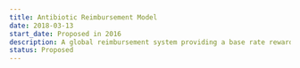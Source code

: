```yaml
---
title: Antibiotic Reimbursement Model
date: 2018-03-13
start_date: Proposed in 2016
description: A global reimbursement system providing a base rate reward for qualifying antibiotic products, and then a benchmarked series of additional rewards for novel mechanism of action; addressing serious unmet medical needs; reducing health-care costs; targeting priority resistant pathogens; and post-approval label changes to expand the indications.
status: Proposed
---
```

